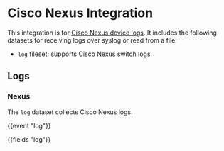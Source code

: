 # Cisco Nexus Integration

This integration is for [Cisco Nexus device logs](https://developer.cisco.com/site/cisco-nexus-nx-api-references/). It includes the following
datasets for receiving logs over syslog or read from a file:

- `log` fileset: supports Cisco Nexus switch logs.

## Logs

### Nexus

The `log` dataset collects Cisco Nexus logs.

{{event "log"}}

{{fields "log"}}